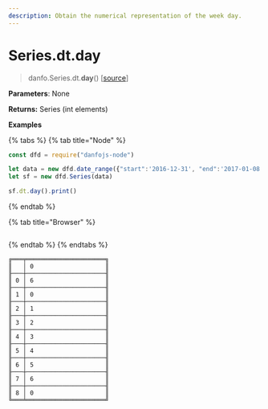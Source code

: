 ```yaml
---
description: Obtain the numerical representation of the week day.
---
```


# Series.dt.day

> danfo.Series.dt.**day**\(\)    \[[source](https://github.com/opensource9ja/danfojs/blob/master/danfojs/src/core/timeseries.js#L216)\]

**Parameters**: None

**Returns:** Series \(int elements\)

**Examples**

{% tabs %}
{% tab title="Node" %}
```javascript
const dfd = require("danfojs-node")

let data = new dfd.date_range({"start":'2016-12-31', "end":'2017-01-08'})
let sf = new dfd.Series(data)

sf.dt.day().print()
```
{% endtab %}

{% tab title="Browser" %}
```

```
{% endtab %}
{% endtabs %}

```text
╔═══╤══════════════════════╗
║   │ 0                    ║
╟───┼──────────────────────╢
║ 0 │ 6                    ║
╟───┼──────────────────────╢
║ 1 │ 0                    ║
╟───┼──────────────────────╢
║ 2 │ 1                    ║
╟───┼──────────────────────╢
║ 3 │ 2                    ║
╟───┼──────────────────────╢
║ 4 │ 3                    ║
╟───┼──────────────────────╢
║ 5 │ 4                    ║
╟───┼──────────────────────╢
║ 6 │ 5                    ║
╟───┼──────────────────────╢
║ 7 │ 6                    ║
╟───┼──────────────────────╢
║ 8 │ 0                    ║
╚═══╧══════════════════════╝
```

